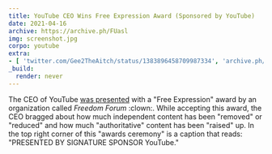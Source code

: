 ```yaml
---
title: YouTube CEO Wins Free Expression Award (Sponsored by YouTube)
date: 2021-04-16
archive: https://archive.ph/FUasl
img: screenshot.jpg
corpo: youtube
extra:
- [ 'twitter.com/Gee2TheAitch/status/1383896458709987334', 'archive.ph/cdkId' ]
_build:
  render: never
---
```


The CEO of YouTube [was presented](https://archive.ph/FUasl) with a "Free
Expression" award by an organization called _Freedom Forum_ :clown:. While
accepting this award, the CEO bragged about how much independent content has
been "removed" or "reduced" and how much "authoritative" content has been
"raised" up. In the top right corner of this "awards ceremony" is a caption
that reads: "PRESENTED BY SIGNATURE SPONSOR YouTube."
